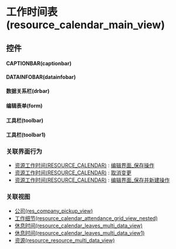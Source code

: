 # 工作时间表(resource_calendar_main_view)  <!-- {docsify-ignore-all} -->



## 控件
#### CAPTIONBAR(captionbar)
#### DATAINFOBAR(datainfobar)
#### 数据关系栏(drbar)
#### 编辑表单(form)
#### 工具栏(toolbar)
#### 工具栏(toolbar1)


### 关联界面行为
  * [资源工作时间(RESOURCE_CALENDAR)](module/resource/resource_calendar) : [编辑界面_保存操作](module/resource/resource_calendar#界面行为)
  * [资源工作时间(RESOURCE_CALENDAR)](module/resource/resource_calendar) : [取消变更](module/resource/resource_calendar#界面行为)
  * [资源工作时间(RESOURCE_CALENDAR)](module/resource/resource_calendar) : [编辑界面_保存并新建操作](module/resource/resource_calendar#界面行为)

### 关联视图
  * [公司(res_company_pickup_view)](app/view/res_company_pickup_view)
  * [工作细节(resource_calendar_attendance_grid_view_nested)](app/view/resource_calendar_attendance_grid_view_nested)
  * [休息时间(resource_calendar_leaves_multi_data_view)](app/view/resource_calendar_leaves_multi_data_view)
  * [休息时间(resource_calendar_leaves_multi_data_view1)](app/view/resource_calendar_leaves_multi_data_view1)
  * [资源(resource_resource_multi_data_view)](app/view/resource_resource_multi_data_view)

<script>
 const { createApp } = Vue
  createApp({
    data() {
      return {

      }
    }
  }).use(ElementPlus).mount('#app')
</script>